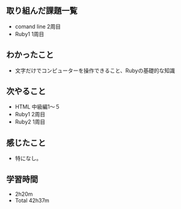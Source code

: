 ## 取り組んだ課題一覧
- comand line 2周目
- Ruby1 1周目
## わかったこと
- 文字だけでコンピューターを操作できること、Rubyの基礎的な知識
## 次やること
- HTML 中級編1〜５
- Ruby1 2周目
- Ruby2 1周目
## 感じたこと
- 特になし。
## 学習時間
- 2h20m
- Total 42h37m
